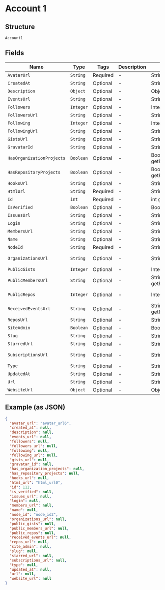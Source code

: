 
# Account 1

## Structure

`Account1`

## Fields

| Name | Type | Tags | Description | Getter | Setter |
|  --- | --- | --- | --- | --- | --- |
| `AvatarUrl` | `String` | Required | - | String getAvatarUrl() | setAvatarUrl(String avatarUrl) |
| `CreatedAt` | `String` | Optional | - | String getCreatedAt() | setCreatedAt(String createdAt) |
| `Description` | `Object` | Optional | - | Object getDescription() | setDescription(Object description) |
| `EventsUrl` | `String` | Optional | - | String getEventsUrl() | setEventsUrl(String eventsUrl) |
| `Followers` | `Integer` | Optional | - | Integer getFollowers() | setFollowers(Integer followers) |
| `FollowersUrl` | `String` | Optional | - | String getFollowersUrl() | setFollowersUrl(String followersUrl) |
| `Following` | `Integer` | Optional | - | Integer getFollowing() | setFollowing(Integer following) |
| `FollowingUrl` | `String` | Optional | - | String getFollowingUrl() | setFollowingUrl(String followingUrl) |
| `GistsUrl` | `String` | Optional | - | String getGistsUrl() | setGistsUrl(String gistsUrl) |
| `GravatarId` | `String` | Optional | - | String getGravatarId() | setGravatarId(String gravatarId) |
| `HasOrganizationProjects` | `Boolean` | Optional | - | Boolean getHasOrganizationProjects() | setHasOrganizationProjects(Boolean hasOrganizationProjects) |
| `HasRepositoryProjects` | `Boolean` | Optional | - | Boolean getHasRepositoryProjects() | setHasRepositoryProjects(Boolean hasRepositoryProjects) |
| `HooksUrl` | `String` | Optional | - | String getHooksUrl() | setHooksUrl(String hooksUrl) |
| `HtmlUrl` | `String` | Required | - | String getHtmlUrl() | setHtmlUrl(String htmlUrl) |
| `Id` | `int` | Required | - | int getId() | setId(int id) |
| `IsVerified` | `Boolean` | Optional | - | Boolean getIsVerified() | setIsVerified(Boolean isVerified) |
| `IssuesUrl` | `String` | Optional | - | String getIssuesUrl() | setIssuesUrl(String issuesUrl) |
| `Login` | `String` | Optional | - | String getLogin() | setLogin(String login) |
| `MembersUrl` | `String` | Optional | - | String getMembersUrl() | setMembersUrl(String membersUrl) |
| `Name` | `String` | Optional | - | String getName() | setName(String name) |
| `NodeId` | `String` | Required | - | String getNodeId() | setNodeId(String nodeId) |
| `OrganizationsUrl` | `String` | Optional | - | String getOrganizationsUrl() | setOrganizationsUrl(String organizationsUrl) |
| `PublicGists` | `Integer` | Optional | - | Integer getPublicGists() | setPublicGists(Integer publicGists) |
| `PublicMembersUrl` | `String` | Optional | - | String getPublicMembersUrl() | setPublicMembersUrl(String publicMembersUrl) |
| `PublicRepos` | `Integer` | Optional | - | Integer getPublicRepos() | setPublicRepos(Integer publicRepos) |
| `ReceivedEventsUrl` | `String` | Optional | - | String getReceivedEventsUrl() | setReceivedEventsUrl(String receivedEventsUrl) |
| `ReposUrl` | `String` | Optional | - | String getReposUrl() | setReposUrl(String reposUrl) |
| `SiteAdmin` | `Boolean` | Optional | - | Boolean getSiteAdmin() | setSiteAdmin(Boolean siteAdmin) |
| `Slug` | `String` | Optional | - | String getSlug() | setSlug(String slug) |
| `StarredUrl` | `String` | Optional | - | String getStarredUrl() | setStarredUrl(String starredUrl) |
| `SubscriptionsUrl` | `String` | Optional | - | String getSubscriptionsUrl() | setSubscriptionsUrl(String subscriptionsUrl) |
| `Type` | `String` | Optional | - | String getType() | setType(String type) |
| `UpdatedAt` | `String` | Optional | - | String getUpdatedAt() | setUpdatedAt(String updatedAt) |
| `Url` | `String` | Optional | - | String getUrl() | setUrl(String url) |
| `WebsiteUrl` | `Object` | Optional | - | Object getWebsiteUrl() | setWebsiteUrl(Object websiteUrl) |

## Example (as JSON)

```json
{
  "avatar_url": "avatar_url6",
  "created_at": null,
  "description": null,
  "events_url": null,
  "followers": null,
  "followers_url": null,
  "following": null,
  "following_url": null,
  "gists_url": null,
  "gravatar_id": null,
  "has_organization_projects": null,
  "has_repository_projects": null,
  "hooks_url": null,
  "html_url": "html_url0",
  "id": 112,
  "is_verified": null,
  "issues_url": null,
  "login": null,
  "members_url": null,
  "name": null,
  "node_id": "node_id2",
  "organizations_url": null,
  "public_gists": null,
  "public_members_url": null,
  "public_repos": null,
  "received_events_url": null,
  "repos_url": null,
  "site_admin": null,
  "slug": null,
  "starred_url": null,
  "subscriptions_url": null,
  "type": null,
  "updated_at": null,
  "url": null,
  "website_url": null
}
```

